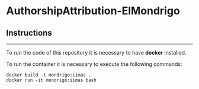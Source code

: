 # AuthorshipAttribution-ElMondrigo

## Instructions

***
To run the code of this repository it is necessary to have **docker** installed.  
  
To run the container it is necessary to execute the following commands:

```docker
docker build -t mondrigo:iimas .
docker run -it mondrigo:iimas bash
```